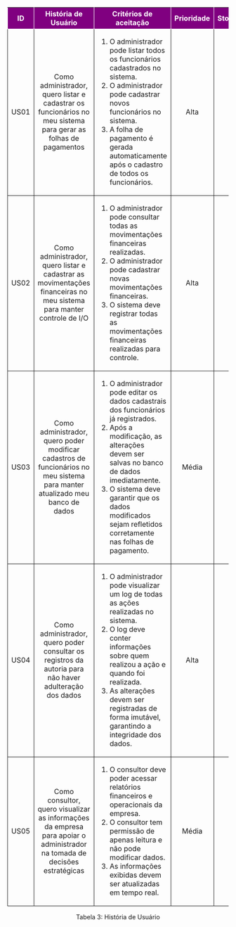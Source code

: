 <table>
    <thead>
        <tr style="background-color: purple; color: white">
            <th style="border-style:solid;border-width:1px;text-align:center">ID</th>
            <th style="border-style:solid;border-width:1px;text-align:center">História de Usuário</th>
            <th style="border-style:solid;border-width:1px;text-align:center">Critérios de aceitação</th>
            <th style="border-style:solid;border-width:1px;text-align:center">Prioridade</th>
            <th style="border-style:solid;border-width:1px;text-align:center">Story&nbsp;Points</th>
            <th style="border-style:solid;border-width:1px;text-align:center">RF/RNF relacionado</th>
        </tr>
    </thead>
    <tbody>
        <tr>
            <span id="ustory-01"></span>
            <td style="border-style:solid;border-width:1px;text-align:center;vertical-align:middle">US01</td>
            <td style="border-style:solid;border-width:1px;text-align:center;vertical-align:middle">Como administrador, quero listar e cadastrar os funcionários no meu sistema para gerar as folhas de pagamentos</td>
            <td style="border-style:solid;border-width:1px;text-align:left;vertical-align:middle">
                <ol>
                    <li>O administrador pode listar todos os funcionários cadastrados no sistema.</li>
                    <li>O administrador pode cadastrar novos funcionários no sistema.</li>
                    <li>A folha de pagamento é gerada automaticamente após o cadastro de todos os funcionários.</li>
                </ol>
            </td>
            <td style="border-style:solid;border-width:1px;text-align:center;vertical-align:middle">Alta</td>
            <td style="border-style:solid;border-width:1px;text-align:center;vertical-align:middle">5</td>
            <td style="border-style:solid;border-width:1px;text-align:center;vertical-align:middle">RF03</td>
        </tr>
        <tr>
            <span id="ustory-02"></span>
            <td style="border-style:solid;border-width:1px;text-align:center;vertical-align:middle">US02</td>
            <td style="border-style:solid;border-width:1px;text-align:center;vertical-align:middle">Como administrador, quero listar e cadastrar as movimentações financeiras no meu sistema para manter controle de I/O</td>
            <td style="border-style:solid;border-width:1px;text-align:left;vertical-align:middle">
                <ol>
                    <li>O administrador pode consultar todas as movimentações financeiras realizadas.</li>
                    <li>O administrador pode cadastrar novas movimentações financeiras.</li>
                    <li>O sistema deve registrar todas as movimentações financeiras realizadas para controle.</li>
                </ol>
            </td>
            <td style="border-style:solid;border-width:1px;text-align:center;vertical-align:middle">Alta</td>
            <td style="border-style:solid;border-width:1px;text-align:center;vertical-align:middle">5</td>
            <td style="border-style:solid;border-width:1px;text-align:center;vertical-align:middle">RF04</td>
        </tr>
        <tr>
            <span id="ustory-03"></span>
            <td style="border-style:solid;border-width:1px;text-align:center;vertical-align:middle">US03</td>
            <td style="border-style:solid;border-width:1px;text-align:center;vertical-align:middle">Como administrador, quero poder modificar cadastros de funcionários no meu sistema para manter atualizado meu banco de dados</td>
            <td style="border-style:solid;border-width:1px;text-align:left;vertical-align:middle">
                <ol>
                    <li>O administrador pode editar os dados cadastrais dos funcionários já registrados.</li>
                    <li>Após a modificação, as alterações devem ser salvas no banco de dados imediatamente.</li>
                    <li>O sistema deve garantir que os dados modificados sejam refletidos corretamente nas folhas de pagamento.</li>
                </ol>
            </td>
            <td style="border-style:solid;border-width:1px;text-align:center;vertical-align:middle">Média</td>
            <td style="border-style:solid;border-width:1px;text-align:center;vertical-align:middle">8</td>
            <td style="border-style:solid;border-width:1px;text-align:center;vertical-align:middle">RF02</td>
        </tr>
        <tr>
            <span id="ustory-04"></span>
            <td style="border-style:solid;border-width:1px;text-align:center;vertical-align:middle">US04</td>
            <td style="border-style:solid;border-width:1px;text-align:center;vertical-align:middle">Como administrador, quero poder consultar os registros da autoria para não haver adulteração dos dados</td>
            <td style="border-style:solid;border-width:1px;text-align:left;vertical-align:middle">
                <ol>
                    <li>O administrador pode visualizar um log de todas as ações realizadas no sistema.</li>
                    <li>O log deve conter informações sobre quem realizou a ação e quando foi realizada.</li>
                    <li>As alterações devem ser registradas de forma imutável, garantindo a integridade dos dados.</li>
                </ol>
            </td>
            <td style="border-style:solid;border-width:1px;text-align:center;vertical-align:middle">Alta</td>
            <td style="border-style:solid;border-width:1px;text-align:center;vertical-align:middle">3</td>
            <td style="border-style:solid;border-width:1px;text-align:center;vertical-align:middle">RF01</td>
        </tr>
        <tr>
            <span id="ustory-05"></span>
            <td style="border-style:solid;border-width:1px;text-align:center;vertical-align:middle">US05</td>
            <td style="border-style:solid;border-width:1px;text-align:center;vertical-align:middle">Como consultor, quero visualizar as informações da empresa para apoiar o administrador na tomada de decisões estratégicas</td>
            <td style="border-style:solid;border-width:1px;text-align:left;vertical-align:middle">
                <ol>
                    <li>O consultor deve poder acessar relatórios financeiros e operacionais da empresa.</li>
                    <li>O consultor tem permissão de apenas leitura e não pode modificar dados.</li>
                    <li>As informações exibidas devem ser atualizadas em tempo real.</li>
                </ol>
            </td>
            <td style="border-style:solid;border-width:1px;text-align:center;vertical-align:middle">Média</td>
            <td style="border-style:solid;border-width:1px;text-align:center;vertical-align:middle">2</td>
            <td style="border-style:solid;border-width:1px;text-align:center;vertical-align:middle">RF05</td>
        </tr>
    </tbody>
</table>

<div style="text-align: center">
    <p>Tabela&nbsp;3: História de Usuário</p>
</div>
